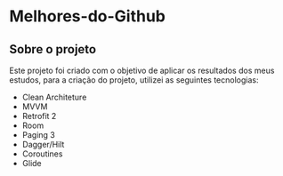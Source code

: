 # Melhores-do-Github

## Sobre o projeto
Este projeto foi criado com o objetivo de aplicar os resultados dos meus estudos, para a criação do projeto, utilizei as seguintes tecnologias:
 * Clean Architeture
 * MVVM
 * Retrofit 2 
 * Room
 * Paging 3
 * Dagger/Hilt
 * Coroutines
 * Glide
